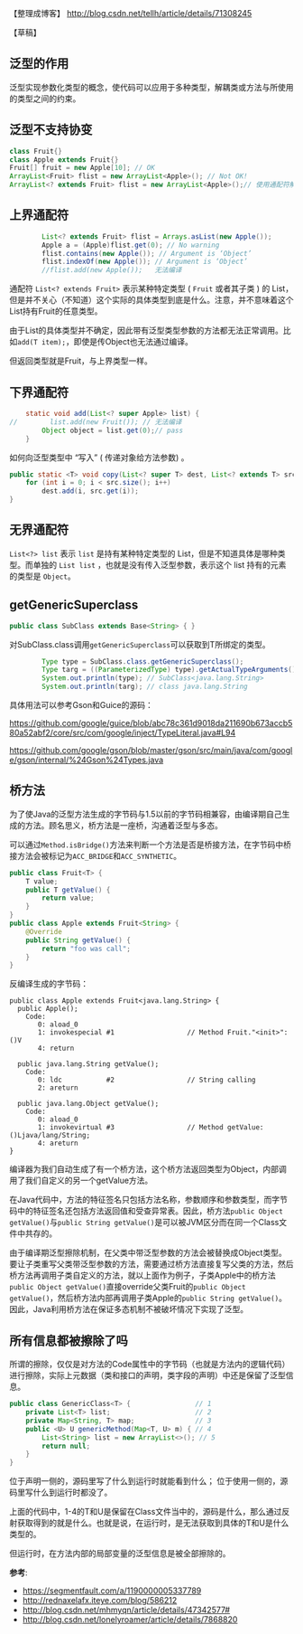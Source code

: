 【整理成博客】
http://blog.csdn.net/tellh/article/details/71308245

【草稿】

## 泛型的作用

泛型实现参数化类型的概念，使代码可以应用于多种类型，解耦类或方法与所使用的类型之间的约束。

## 泛型不支持协变

```java
class Fruit{}
class Apple extends Fruit{}
Fruit[] fruit = new Apple[10]; // OK
ArrayList<Fruit> flist = new ArrayList<Apple>(); // Not OK!
ArrayList<? extends Fruit> flist = new ArrayList<Apple>();// 使用通配符解决协变问题
```

## 上界通配符

```java
        List<? extends Fruit> flist = Arrays.asList(new Apple());
        Apple a = (Apple)flist.get(0); // No warning
        flist.contains(new Apple()); // Argument is ‘Object’
        flist.indexOf(new Apple()); // Argument is ‘Object’
        //flist.add(new Apple());   无法编译
```

通配符 `List<? extends Fruit>` 表示某种特定类型 ( `Fruit` 或者其子类 ) 的 List，但是并不关心（不知道）这个实际的具体类型到底是什么。注意，并不意味着这个List持有Fruit的任意类型。

由于List的具体类型并不确定，因此带有泛型类型参数的方法都无法正常调用。比如`add(T item);`，即使是传Object也无法通过编译。

但返回类型就是Fruit，与上界类型一样。

## 下界通配符

```java
    static void add(List<? super Apple> list) {
//        list.add(new Fruit()); // 无法编译
        Object object = list.get(0);// pass
    }
```
如何向泛型类型中 “写入” ( 传递对象给方法参数) 。
```java
public static <T> void copy(List<? super T> dest, List<? extends T> src) {
    for (int i = 0; i < src.size(); i++)
        dest.add(i, src.get(i));
}
```



## 无界通配符

`List<?> list` 表示 `list` 是持有某种特定类型的 List，但是不知道具体是哪种类型。而单独的 `List list` ，也就是没有传入泛型参数，表示这个 list 持有的元素的类型是 `Object`。

## getGenericSuperclass

```java
public class SubClass extends Base<String> { }
```

对SubClass.class调用`getGenericSuperclass`可以获取到T所绑定的类型。

```java
        Type type = SubClass.class.getGenericSuperclass();
        Type targ = ((ParameterizedType) type).getActualTypeArguments()[0];
        System.out.println(type); // SubClass<java.lang.String>
        System.out.println(targ); // class java.lang.String
```

具体用法可以参考Gson和Guice的源码：

https://github.com/google/guice/blob/abc78c361d9018da211690b673accb580a52abf2/core/src/com/google/inject/TypeLiteral.java#L94

https://github.com/google/gson/blob/master/gson/src/main/java/com/google/gson/internal/%24Gson%24Types.java

## 桥方法

为了使Java的泛型方法生成的字节码与1.5以前的字节码相兼容，由编译期自己生成的方法。顾名思义，桥方法是一座桥，沟通着泛型与多态。

可以通过`Method.isBridge()`方法来判断一个方法是否是桥接方法，在字节码中桥接方法会被标记为`ACC_BRIDGE`和`ACC_SYNTHETIC`。

```java
public class Fruit<T> {
    T value;
    public T getValue() {
        return value;
    }
}
public class Apple extends Fruit<String> {
    @Override
    public String getValue() {
        return "foo was call";
    }
}
```

反编译生成的字节码：

```
public class Apple extends Fruit<java.lang.String> {
  public Apple();
    Code:
       0: aload_0
       1: invokespecial #1                  // Method Fruit."<init>":()V
       4: return

  public java.lang.String getValue();
    Code:
       0: ldc           #2                  // String calling
       2: areturn

  public java.lang.Object getValue();
    Code:
       0: aload_0
       1: invokevirtual #3                  // Method getValue:()Ljava/lang/String;
       4: areturn
}
```

编译器为我们自动生成了有一个桥方法，这个桥方法返回类型为Object，内部调用了我们自定义的另一个getValue方法。

在Java代码中，方法的特征签名只包括方法名称，参数顺序和参数类型，而字节码中的特征签名还包括方法返回值和受查异常表。因此，桥方法`public Object getValue()`与`public String getValue()`是可以被JVM区分而在同一个Class文件中共存的。

由于编译期泛型擦除机制，在父类中带泛型参数的方法会被替换成Object类型。要让子类重写父类带泛型参数的方法，需要通过桥方法直接复写父类的方法，然后桥方法再调用子类自定义的方法，就以上面作为例子，子类Apple中的桥方法`public Object getValue()`直接override父类Fruit的`public Object getValue()`，然后桥方法内部再调用子类Apple的`public String getValue()`。因此，Java利用桥方法在保证多态机制不被破坏情况下实现了泛型。

## 所有信息都被擦除了吗

所谓的擦除，仅仅是对方法的Code属性中的字节码（也就是方法内的逻辑代码）进行擦除，实际上元数据（类和接口的声明，类字段的声明）中还是保留了泛型信息。

```java
public class GenericClass<T> {                // 1  
    private List<T> list;                     // 2  
    private Map<String, T> map;               // 3  
    public <U> U genericMethod(Map<T, U> m) { // 4  
        List<String> list = new ArrayList<>(); // 5
        return null;
    }
}  
```

位于声明一侧的，源码里写了什么到运行时就能看到什么； 
位于使用一侧的，源码里写什么到运行时都没了。 

上面的代码中，1-4的T和U是保留在Class文件当中的，源码是什么，那么通过反射获取得到的就是什么。也就是说，在运行时，是无法获取到具体的T和U是什么类型的。

但运行时，在方法内部的局部变量的泛型信息是被全部擦除的。

**参考**:

- https://segmentfault.com/a/1190000005337789
- http://rednaxelafx.iteye.com/blog/586212
- http://blog.csdn.net/mhmyqn/article/details/47342577#
- http://blog.csdn.net/lonelyroamer/article/details/7868820